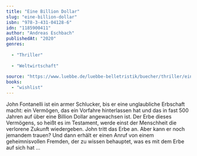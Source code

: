 ```yaml
---
title: "Eine Billion Dollar"
slug: "eine-billion-dollar"
isbn: "978-3-431-04128-6"
idn: "1185900411"
author: "Andreas Eschbach"
publishedAt: "2020"
genres:
  
  - "Thriller"
    
  - "Weltwirtschaft"
    
source: "https://www.luebbe.de/luebbe-belletristik/buecher/thriller/eine-billion-dollar/id_10217806"
books: 
  - "wishlist"
---
```

John Fontanelli ist ein armer Schlucker, bis er eine unglaubliche Erbschaft 
macht: ein Vermögen, das ein Vorfahre hinterlassen hat und das in fast 500 
Jahren auf über eine Billion Dollar angewachsen ist. Der Erbe dieses 
Vermögens, so heißt es im Testament, werde einst der Menschheit die verlorene 
Zukunft wiedergeben. John tritt das Erbe an. Aber kann er noch jemandem 
trauen? Und dann erhält er einen Anruf von einem geheimnisvollen Fremden, der 
zu wissen behauptet, was es mit dem Erbe auf sich hat ...